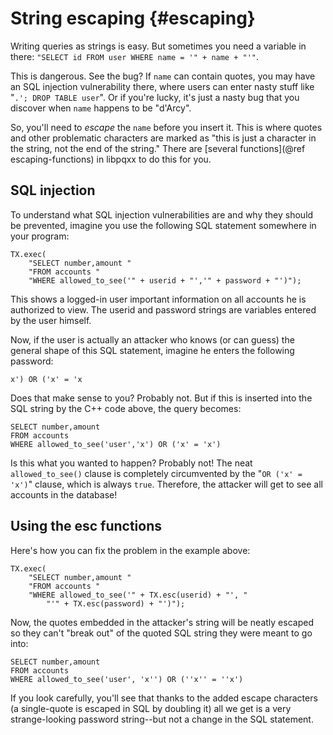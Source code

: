 String escaping {#escaping}
===============

Writing queries as strings is easy. But sometimes you need a variable in there: `"SELECT id FROM user WHERE name = '" + name + "'"`.

This is dangerous. See the bug? If `name` can contain quotes, you may have an SQL injection vulnerability there, where users can enter nasty
stuff like
"`.'; DROP TABLE user`". Or if you're lucky, it's just a nasty bug that you discover when `name` happens to be "d'Arcy".

So, you'll need to _escape_ the `name` before you insert it. This is where quotes and other problematic characters are marked as "this is
just a character in the string, not the end of the string."  There are
[several functions](@ref escaping-functions) in libpqxx to do this for you.


SQL injection
-------------

To understand what SQL injection vulnerabilities are and why they should be prevented, imagine you use the following SQL statement somewhere
in your program:

    TX.exec(
    	"SELECT number,amount "
    	"FROM accounts "
    	"WHERE allowed_to_see('" + userid + "','" + password + "')");

This shows a logged-in user important information on all accounts he is authorized to view. The userid and password strings are variables
entered by the user himself.

Now, if the user is actually an attacker who knows (or can guess) the general shape of this SQL statement, imagine he enters the following
password:

    x') OR ('x' = 'x

Does that make sense to you? Probably not. But if this is inserted into the SQL string by the C++ code above, the query becomes:

    SELECT number,amount
    FROM accounts
    WHERE allowed_to_see('user','x') OR ('x' = 'x')

Is this what you wanted to happen? Probably not!  The neat `allowed_to_see()`
clause is completely circumvented by the "`OR ('x' = 'x')`" clause, which is always `true`. Therefore, the attacker will get to see all
accounts in the database!


Using the esc functions
-----------------------

Here's how you can fix the problem in the example above:

    TX.exec(
    	"SELECT number,amount "
    	"FROM accounts "
    	"WHERE allowed_to_see('" + TX.esc(userid) + "', "
    		"'" + TX.esc(password) + "')");

Now, the quotes embedded in the attacker's string will be neatly escaped so they can't "break out" of the quoted SQL string they were meant
to go into:

    SELECT number,amount
    FROM accounts
    WHERE allowed_to_see('user', 'x'') OR (''x'' = ''x')

If you look carefully, you'll see that thanks to the added escape characters
(a single-quote is escaped in SQL by doubling it) all we get is a very strange-looking password string--but not a change in the SQL
statement.


